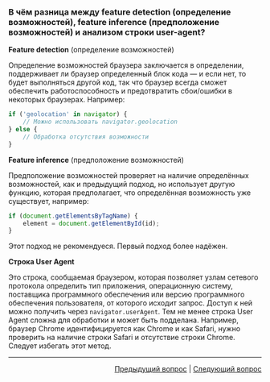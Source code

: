 ### В чём разница между feature detection (определение возможностей), feature inference (предположение возможностей) и анализом строки user-agent?

**Feature detection** (определение возможностей)

Определение возможностей браузера заключается в определении, поддерживает ли браузер определенный блок кода — и если нет, то будет выполняться другой код, так что браузер всегда сможет обеспечить работоспособность и предотвратить сбои/ошибки в некоторых браузерах. Например:

```javascript
if ('geolocation' in navigator) {
	// Можно использовать navigator.geolocation
} else {
	// Обработка отсутствия возможности
}
```

**Feature inference** (предположение возможностей)

Предположение возможностей проверяет на наличие определённых возможностей, как и предыдущий подход, но использует другую функцию, которая предполагает, что определённая возможность уже существует, например:

```javascript
if (document.getElementsByTagName) {
	element = document.getElementById(id);
}
```

Этот подход не рекомендуеся. Первый подход более надёжен.

**Строка User Agent**

Это строка, сообщаемая браузером, которая позволяет узлам сетевого протокола определить тип приложения, операционную систему, поставщика программного обеспечения или версию программного обеспечения пользователя, от которого исходит запрос. Доступ к ней можно получить через `navigator.userAgent`. Тем не менее строка User Agent сложна для обработки и может быть подделана. Например, браузер Chrome идентифицируется как Chrome и как Safari, нужно проверить на наличие строки Safari и отсутствие строки Chrome. Следует избегать этот метод.

---

<div align="right">
<a href="13.md">Предыдущий вопрос</a> | <a href="15.md">Следующий вопрос</a>
</div>
